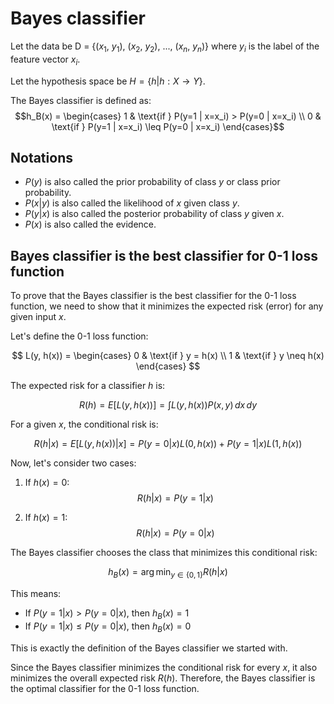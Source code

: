 # Bayes classifier

Let the data be D = {($x_1$, $y_1$), ($x_2$, $y_2$), ..., ($x_n$, $y_n$)}
where $y_i$ is the label of the feature vector $x_i$.

Let the hypothesis space be $H = \{h | h: X \to Y\}$.

The Bayes classifier is defined as:
$$h_B(x) = \begin{cases}
    1 & \text{if } P(y=1 | x=x_i) > P(y=0 | x=x_i) \\
    0 & \text{if } P(y=1 | x=x_i) \leq P(y=0 | x=x_i)
\end{cases}$$

## Notations
- $P(y)$ is also called the prior probability of class $y$ or class prior probability.
- $P(x|y)$ is also called the likelihood of $x$ given class $y$.
- $P(y|x)$ is also called the posterior probability of class $y$ given $x$.
- $P(x)$ is also called the evidence.


## Bayes classifier is the best classifier for 0-1 loss function
To prove that the Bayes classifier is the best classifier for the 0-1 loss function, we need to show that it minimizes the expected risk (error) for any given input $x$.

Let's define the 0-1 loss function:

$$
L(y, h(x)) = \begin{cases}
    0 & \text{if } y = h(x) \\
    1 & \text{if } y \neq h(x)
\end{cases}
$$

The expected risk for a classifier $h$ is:

$$
R(h) = E[L(y, h(x))] = \int L(y, h(x)) P(x, y) \, dx \, dy
$$

For a given $x$, the conditional risk is:

$$
R(h|x) = E[L(y, h(x)) | x] = P(y=0|x)L(0, h(x)) + P(y=1|x)L(1, h(x))
$$

Now, let's consider two cases:

1. If $h(x) = 0$:
   $$
   R(h|x) = P(y=1|x)
   $$

2. If $h(x) = 1$:
   $$
   R(h|x) = P(y=0|x)
   $$

The Bayes classifier chooses the class that minimizes this conditional risk:

$$
h_B(x) = \arg\min_{y\in\{0,1\}} R(h|x)
$$

This means:
- If $P(y=1|x) > P(y=0|x)$, then $h_B(x) = 1$
- If $P(y=1|x) \leq P(y=0|x)$, then $h_B(x) = 0$

This is exactly the definition of the Bayes classifier we started with.

Since the Bayes classifier minimizes the conditional risk for every $x$, it also minimizes the overall expected risk $R(h)$. Therefore, the Bayes classifier is the optimal classifier for the 0-1 loss function.




